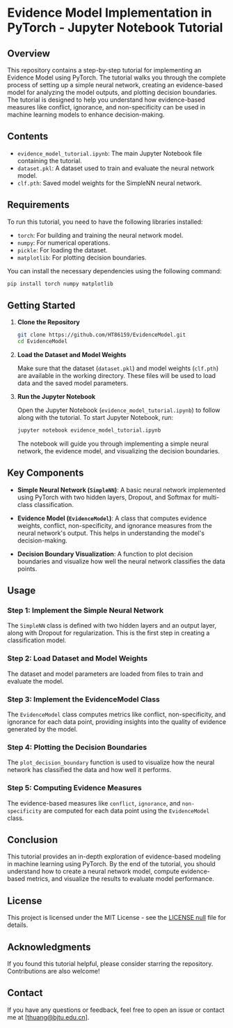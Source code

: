# Evidence Model Implementation in PyTorch - Jupyter Notebook Tutorial

## Overview

This repository contains a step-by-step tutorial for implementing an Evidence Model using PyTorch. The tutorial walks you through the complete process of setting up a simple neural network, creating an evidence-based model for analyzing the model outputs, and plotting decision boundaries. The tutorial is designed to help you understand how evidence-based measures like conflict, ignorance, and non-specificity can be used in machine learning models to enhance decision-making.

## Contents

- `evidence_model_tutorial.ipynb`: The main Jupyter Notebook file containing the tutorial.
- `dataset.pkl`: A dataset used to train and evaluate the neural network model.
- `clf.pth`: Saved model weights for the SimpleNN neural network.

## Requirements

To run this tutorial, you need to have the following libraries installed:

- `torch`: For building and training the neural network model.
- `numpy`: For numerical operations.
- `pickle`: For loading the dataset.
- `matplotlib`: For plotting decision boundaries.

You can install the necessary dependencies using the following command:

```sh
pip install torch numpy matplotlib
```

## Getting Started

1. **Clone the Repository**
   
   ```sh
   git clone https://github.com/HT86159/EvidenceModel.git
   cd EvidenceModel
   ```

2. **Load the Dataset and Model Weights**
   
   Make sure that the dataset (`dataset.pkl`) and model weights (`clf.pth`) are available in the working directory. These files will be used to load data and the saved model parameters.

3. **Run the Jupyter Notebook**
   
   Open the Jupyter Notebook (`evidence_model_tutorial.ipynb`) to follow along with the tutorial. To start Jupyter Notebook, run:

   ```sh
   jupyter notebook evidence_model_tutorial.ipynb
   ```

   The notebook will guide you through implementing a simple neural network, the evidence model, and visualizing the decision boundaries.

## Key Components

- **Simple Neural Network (`SimpleNN`)**: A basic neural network implemented using PyTorch with two hidden layers, Dropout, and Softmax for multi-class classification.

- **Evidence Model (`EvidenceModel`)**: A class that computes evidence weights, conflict, non-specificity, and ignorance measures from the neural network's output. This helps in understanding the model's decision-making.

- **Decision Boundary Visualization**: A function to plot decision boundaries and visualize how well the neural network classifies the data points.

## Usage

### Step 1: Implement the Simple Neural Network

The `SimpleNN` class is defined with two hidden layers and an output layer, along with Dropout for regularization. This is the first step in creating a classification model.

### Step 2: Load Dataset and Model Weights

The dataset and model parameters are loaded from files to train and evaluate the model.

### Step 3: Implement the EvidenceModel Class

The `EvidenceModel` class computes metrics like conflict, non-specificity, and ignorance for each data point, providing insights into the quality of evidence generated by the model.

### Step 4: Plotting the Decision Boundaries

The `plot_decision_boundary` function is used to visualize how the neural network has classified the data and how well it performs.

### Step 5: Computing Evidence Measures

The evidence-based measures like `conflict`, `ignorance`, and `non-specificity` are computed for each data point using the `EvidenceModel` class.

## Conclusion

This tutorial provides an in-depth exploration of evidence-based modeling in machine learning using PyTorch. By the end of the tutorial, you should understand how to create a neural network model, compute evidence-based metrics, and visualize the results to evaluate model performance.

## License

This project is licensed under the MIT License - see the [LICENSE null](LICENSE) file for details.

## Acknowledgments

If you found this tutorial helpful, please consider starring the repository. Contributions are also welcome!

## Contact

If you have any questions or feedback, feel free to open an issue or contact me at [thuang@bjtu.edu.cn].